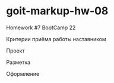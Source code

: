 # goit-markup-hw-08
Homework #7 BootCamp 22


<!-- Создай репозиторий goit-markup-hw-08. -->
<!-- Склонируй созданный репозиторий и скопируй в него файлы предыдущей работы. -->
<!-- Выполни вёрстку адаптивной версии всех страниц и элементов макета домашнего задания #8. -->
<!-- Настрой GitHub Pages и добавь ссылку на живую страницу в шапку GitHub-репозитория. -->
Критерии приёма работы наставником



Проект

<!-- «A1» Используется методология BEM. -->

<!-- «A2» Ипользуется препроцессов SASS. -->

<!-- «A3» В файлах index.html и portfolio.html подключен минифицированный файл стилей main.min.css из папки css. -->

<!-- «A4» При просмотре страницы на любом устройстве шириной от 320px, не появляется горизонтальная полоса прокрутки. -->

<!-- «A5» Скрипт мобильного меню подключен в HTML отдельным файлом mobile-menu.js. -->




Разметка

<!-- «B1» У всех страниц в блоке <head> есть метатег viewport. -->

<!-- «B2» Все фоновые и контентные растровые изображения - отзывчивые, и поддерживают экраны с плотностью x1 и x2. -->

<!-- «B3» Для отзывчивых фоновых изображений использованы медиа-фукцнии min-device-pixel-ratio и min-resolution. -->

<!-- «B4» Выполнена разметка мобильного меню. -->




Оформление

<!-- «C1» При написании стилей использован Mobile First подход и медиа-функция (min-width: ). -->

<!-- «C2» Стили необходимые только в определённом промежутке, закрыты в медиа-запросы (min-width: ) and (max-width: ) или только (max-width: ). -->

<!-- «C3» В медиа-запросах отсутствует лишнее дублирование стилей. -->

<!-- «C4» Вёрстка выполнена относительно трёх точек перелома: 480px, 768px и 1200px. -->

<!-- «C5» Выполнено оформление мобильного меню. -->